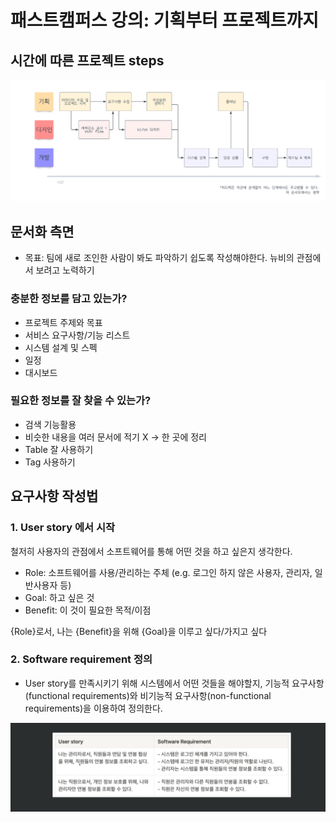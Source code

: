 # 패스트캠퍼스 강의: 기획부터 프로젝트까지

## 시간에 따른 프로젝트 steps

![Alt text](images/image.png)

## 문서화 측면

- 목표: 팀에 새로 조인한 사람이 봐도 파악하기 쉽도록 작성해야한다. 뉴비의 관점에서 보려고 노력하기

### 충분한 정보를 담고 있는가?

- 프로젝트 주제와 목표
- 서비스 요구사항/기능 리스트
- 시스템 설계 및 스펙
- 일정
- 대시보드

### 필요한 정보를 잘 찾을 수 있는가?

- 검색 기능활용
- 비슷한 내용을 여러 문서에 적기 X -> 한 곳에 정리
- Table 잘 사용하기
- Tag 사용하기

## 요구사항 작성법

### 1. User story 에서 시작

철저히 사용자의 관점에서 소프트웨어를 통해 어떤 것을 하고 싶은지 생각한다.

- Role: 소프트웨어를 사용/관리하는 주체 (e.g. 로그인 하지 않은 사용자, 관리자, 일반사용자 등)
- Goal: 하고 싶은 것
- Benefit: 이 것이 필요한 목적/이점

{Role}로서, 나는 {Benefit}을 위해 {Goal}을 이루고 싶다/가지고 싶다

### 2. Software requirement 정의

- User story를 만족시키기 위해 시스템에서 어떤 것들을 해야할지, 기능적 요구사항(functional requirements)와 비기능적 요구사항(non-functional requirements)을 이용하여 정의한다.

![Alt text](images/image-1.png)
